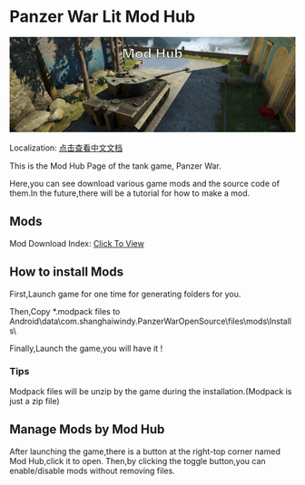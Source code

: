 # Panzer War Lit Mod Hub

![ModHub](https://github.com/Doreamonsky/Panzer-War-Lit-Mod/blob/master/Pics/ModHub.jpg?raw=true)

Localization:
[点击查看中文文档](https://github.com/Doreamonsky/Panzer-War-Lit-Mod/wiki/%E6%A8%A1%E7%BB%84%E4%B8%8B%E8%BD%BD%E6%8C%87%E5%8D%97)

This is the Mod Hub Page of the tank game, Panzer War.

Here,you can see download various game mods and the source code of them.In the future,there will be a tutorial for how to make a mod.

## Mods

Mod Download Index: [Click To View](https://github.com/Doreamonsky/Panzer-War-Lit-Mod/wiki/Mod-Index)

## How to install Mods

First,Launch game for one time for generating folders for you.

Then,Copy \*.modpack files to Android\data\com.shanghaiwindy.PanzerWarOpenSource\files\mods\Installs\

Finally,Launch the game,you will have it !

### Tips

Modpack files will be unzip by the game during the installation.(Modpack is just a zip file)

## Manage Mods by Mod Hub

After launching the game,there is a button at the right-top corner named Mod Hub,click it to open.
Then,by clicking the toggle button,you can enable/disable mods without removing files.
